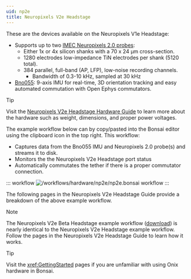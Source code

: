 ```yaml
---
uid: np2e
title: Neuropixels V2e Headstage
---
```


These are the devices available on the Neuropixels V1e Headstage:

- Supports up to two [IMEC Neuropixels 2.0 probes](xref:np2e_np2):
    - Either 1x or 4x silicon shanks with a 70 x 24 µm cross-section.
    - 1280 electrodes low-impedance TiN electrodes per shank (5120 total).
    - 384 parallel, full-band (AP, LFP), low-noise recording channels.
        - Bandwidth of 0.3-10 kHz, sampled at 30 kHz
- [Bno055](xref:np2e_bno055): 9-axis IMU for real-time, 3D orientation tracking and easy automated commutation with Open Ephys commutators.

> [!TIP]
> Visit the [Neuropixels V2e Headstage Hardware Guide](https://open-ephys.github.io/onix-docs/Hardware%20Guide/Headstages/headstage-neuropix-2e.html) to learn more about the hardware such as weight, dimensions, and proper power voltages.

The example workflow below can by copy/pasted into the Bonsai editor using the clipboard icon in the top right. This workflow:
- Captures data from the Bno055 IMU and Neuropixels 2.0 probe(s) and streams it to disk.
- Monitors the the Neuropixels V2e Headstage port status
- Automatically commutates the tether if there is a proper commutator connection. 

::: workflow
![/workflows/hardware/np2e/np2e.bonsai workflow](../../../workflows/hardware/np2e/np2e.bonsai)
:::

The following pages in the Neuropixels V2e Headstage Guide provide a breakdown of the above example workflow<!-- and a Python script for loading data-->.

> [!NOTE]
> The Neuropixels V2e Beta Headstage example workflow (<a href="~/workflows/hardware/np2ebeta.bonsai" download>download</a>) is nearly identical to the Neuropixels V2e Headstage example workflow. Follow the pages in the Neuropixels V2e Headstage Guide to learn how it works.

> [!TIP]
> Visit the <xref:GettingStarted> pages if you are unfamiliar with using Onix hardware in Bonsai.

